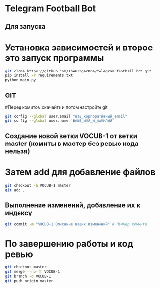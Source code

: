 # Telegram Football Bot

## Для запуска
# Установка зависимостей и второе это запуск программы
```bash
git clone https://github.com/TheProgerOne/telegram_football_bot.git
pip install -r requirements.txt
python main.py
```
## GIT
#Перед комитом скачайте и потом настройте git
```bash
git config --global user.email "ваш_корпоративный_email"
git config --global user.name "ВАШЕ_ИМЯ_И_ФАМИЛИЯ"
```

## Создание новой ветки VOCUB-1 от ветки master (комиты в мастер без ревью кода нельзя)
# Затем add для добавление файлов
```bash
git checkout -b VOCUB-1 master
git add .
```
## Выполнение изменений, добавление их к индексу
```bash
git commit -m "VOCUB-1 Описание ваших изменений" # Пример коммита
```

# По завершению работы и код ревью
```bash
git checkout master
git merge --no-ff VOCUB-1
git branch -d VOCUB-1
git push origin master
```
